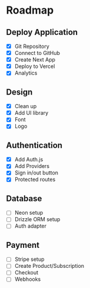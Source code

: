 # Roadmap

## Deploy Application

- [x] Git Repository
- [x] Connect to GitHub
- [x] Create Next App
- [x] Deploy to Vercel
- [x] Analytics

## Design

- [x] Clean up
- [x] Add UI library
- [x] Font
- [x] Logo

## Authentication

- [x] Add Auth.js
- [x] Add Providers
- [x] Sign in/out button
- [x] Protected routes

## Database

- [ ] Neon setup
- [ ] Drizzle ORM setup
- [ ] Auth adapter

## Payment

- [ ] Stripe setup
- [ ] Create Product/Subscription
- [ ] Checkout
- [ ] Webhooks
